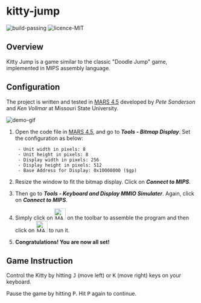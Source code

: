 # kitty-jump 
![build-passing](https://img.shields.io/badge/build-passing-brightgreen)
![licence-MIT](https://img.shields.io/badge/license-MIT-blue)
## Overview

Kitty Jump is a game similar to the classic "Doodle Jump" game, implemented in MIPS assembly language.
## Configuration
The project is written and tested in [MARS 4.5](http://courses.missouristate.edu/kenvollmar/mars/) developed by *Pete Sanderson* and *Ken Vollmar* at Missouri State University. 

![demo-gif](https://user-images.githubusercontent.com/77775845/105339418-a5d99480-5baa-11eb-88de-e76750d32c84.gif)

1. Open the code file in [MARS 4.5](http://courses.missouristate.edu/kenvollmar/mars/), and go to ***Tools - Bitmap Display***. Set the configuration as below:

        - Unit width in pixels: 8        		     
        - Unit height in pixels: 8
        - Display width in pixels: 256
        - Display height in pixels: 512
        - Base Address for Display: 0x10008000 ($gp)

2. Resize the window to fit the bitmap display. Click on ***Connect to MIPS***.

3. Then go to ***Tools - Keyboard and Display MMIO Simulater***. Again, click on ***Connect to MIPS***.

4. Simply click on <img src=https://user-images.githubusercontent.com/77775845/105328859-7e7cca80-5b9e-11eb-96de-de8f371a2de4.jpg width = "30" alt = "MARS-assemble-icon">
on the toolbar to assemble the program 
 and then click on <img src=https://user-images.githubusercontent.com/77775845/105328867-80468e00-5b9e-11eb-8a9c-3981acb516d4.jpg width = "30" alt = "MARS-run-icon">
to run it. 

5. **Congratulations! You are now all set!**

## Game Instruction
Control the Kitty by hitting <kbd>J</kbd> (move left) or <kbd>K</kbd> (move right) keys on your keyboard.

Pause the game by hitting <kbd>P</kbd>. Hit <kbd>P</kbd> again to continue.
